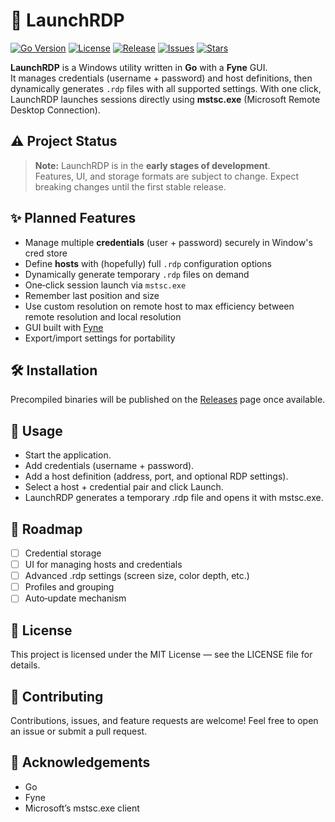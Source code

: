 # 🚀 LaunchRDP

[![Go Version](https://img.shields.io/github/go-mod/go-version/chrilep/LaunchRDP)](https://golang.org)
[![License](https://img.shields.io/github/license/chrilep/LaunchRDP)](LICENSE)
[![Release](https://img.shields.io/github/v/release/chrilep/LaunchRDP)](../../releases)
[![Issues](https://img.shields.io/github/issues/chrilep/LaunchRDP)](../../issues)
[![Stars](https://img.shields.io/github/stars/chrilep/LaunchRDP?style=social)](../../stargazers)

**LaunchRDP** is a Windows utility written in **Go** with a **Fyne** GUI.  
It manages credentials (username + password) and host definitions, then dynamically generates `.rdp` files with all supported settings. With one click, LaunchRDP launches sessions directly using **mstsc.exe** (Microsoft Remote Desktop Connection).

## ⚠️ Project Status

> **Note:** LaunchRDP is in the **early stages of development**.  
> Features, UI, and storage formats are subject to change. Expect breaking changes until the first stable release.

## ✨ Planned Features

- Manage multiple **credentials** (user + password) securely in Window's cred store
- Define **hosts** with (hopefully) full `.rdp` configuration options
- Dynamically generate temporary `.rdp` files on demand
- One‑click session launch via `mstsc.exe`
- Remember last position and size
- Use custom resolution on remote host to max efficiency between remote resolution and local resolution
- GUI built with [Fyne](https://fyne.io)  
- Export/import settings for portability  

## 🛠️ Installation

Precompiled binaries will be published on the [Releases](../../releases) page once available.  

## 🚦 Usage
- Start the application.
- Add credentials (username + password).
- Add a host definition (address, port, and optional RDP settings).
- Select a host + credential pair and click Launch.
- LaunchRDP generates a temporary .rdp file and opens it with mstsc.exe.

## 📌 Roadmap
- [ ] Credential storage
- [ ] UI for managing hosts and credentials
- [ ] Advanced .rdp settings (screen size, color depth, etc.)
- [ ] Profiles and grouping
- [ ] Auto‑update mechanism

## 📄 License
This project is licensed under the MIT License — see the LICENSE file for details.

## 🤝 Contributing
Contributions, issues, and feature requests are welcome!
Feel free to open an issue or submit a pull request.

## 🙏 Acknowledgements
- Go
- Fyne
- Microsoft’s mstsc.exe client
